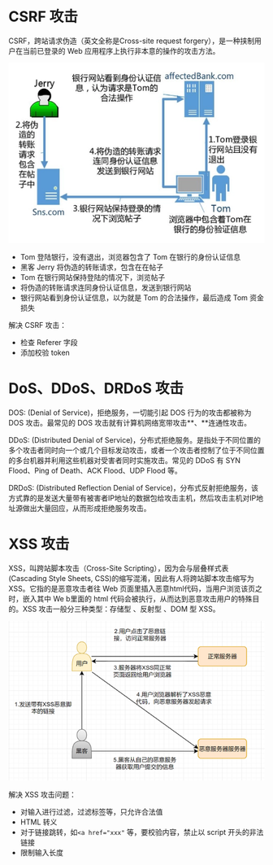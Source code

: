 # CSRF 攻击

CSRF，跨站请求伪造（英文全称是Cross-site request forgery），是一种挟制用户在当前已登录的 Web 应用程序上执行非本意的操作的攻击方法。

![](./img/csrf.png)

- Tom 登陆银行，没有退出，浏览器包含了 Tom 在银行的身份认证信息
- 黑客 Jerry 将伪造的转账请求，包含在在帖子
- Tom 在银行网站保持登陆的情况下，浏览帖子
- 将伪造的转账请求连同身份认证信息，发送到银行网站
- 银行网站看到身份认证信息，以为就是 Tom 的合法操作，最后造成 Tom 资金损失

解决 CSRF 攻击：

- 检查 Referer 字段
- 添加校验 token

# DoS、DDoS、DRDoS 攻击

DOS: (Denial of Service)，拒绝服务，一切能引起 DOS 行为的攻击都被称为 DOS 攻击。最常见的 DOS 攻击就有计算机网络宽带攻击**、**连通性攻击。

DDoS: (Distributed Denial of Service)，分布式拒绝服务。是指处于不同位置的多个攻击者同时向一个或几个目标发动攻击，或者一个攻击者控制了位于不同位置的多台机器并利用这些机器对受害者同时实施攻击。常见的 DDoS 有 SYN Flood、Ping of Death、ACK Flood、UDP Flood 等。

DRDoS: (Distributed Reflection Denial of Service)，分布式反射拒绝服务，该方式靠的是发送大量带有被害者IP地址的数据包给攻击主机，然后攻击主机对IP地址源做出大量回应，从而形成拒绝服务攻击。

# XSS 攻击

XSS，叫跨站脚本攻击（Cross-Site Scripting），因为会与层叠样式表(Cascading Style Sheets, CSS)的缩写混淆，因此有人将跨站脚本攻击缩写为 XSS。它指的是恶意攻击者往 Web 页面里插入恶意html代码，当用户浏览该页之时，嵌入其中 We b里面的 html 代码会被执行，从而达到恶意攻击用户的特殊目的。XSS 攻击一般分三种类型：存储型 、反射型 、DOM 型 XSS。

![](./img/XSS_reflex.png)

解决 XSS 攻击问题：

- 对输入进行过滤，过滤标签等，只允许合法值
- HTML 转义
- 对于链接跳转，如`<a href="xxx"` 等，要校验内容，禁止以 script 开头的非法链接
- 限制输入长度